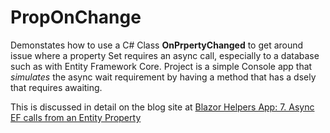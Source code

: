 ﻿# PropOnChange

Demonstates how to use a C# Class **OnPrpertyChanged** to get around issue where a property Set requires an async call, especially to a database such as with Entity Framework Core. Project is a simple Console app that _simulates_ the async wait requirement by having a method that has a dsely that requires awaiting.

This is discussed in detail on the blog site at [Blazor Helpers App: 7. Async EF calls from an Entity Property](https://www.sportronics.com.au/blazor/Blazor_Helpers_App-Async_EF_calls-blazor.html)
